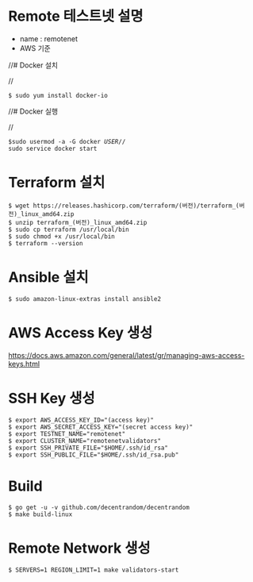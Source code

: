 # Remote 테스트넷 설명

- name : remotenet
- AWS 기준

//# Docker 설치

//<pre><code>$ sudo yum install docker-io</code></pre>

//# Docker 실행

//<pre><code>$sudo usermod -a -G docker $USER
//$ sudo service docker start</code></pre>

# Terraform 설치

<pre><code>$ wget https://releases.hashicorp.com/terraform/(버전)/terraform_(버전)_linux_amd64.zip
$ unzip terraform_(버전)_linux_amd64.zip
$ sudo cp terraform /usr/local/bin
$ sudo chmod +x /usr/local/bin
$ terraform --version</code></pre>

# Ansible 설치

<pre><code>$ sudo amazon-linux-extras install ansible2</code></pre>

# AWS Access Key 생성

https://docs.aws.amazon.com/general/latest/gr/managing-aws-access-keys.html

# SSH Key 생성

<pre><code>$ export AWS_ACCESS_KEY_ID="(access key)"
$ export AWS_SECRET_ACCESS_KEY="(secret access key)"
$ export TESTNET_NAME="remotenet"
$ export CLUSTER_NAME="remotenetvalidators"
$ export SSH_PRIVATE_FILE="$HOME/.ssh/id_rsa"
$ export SSH_PUBLIC_FILE="$HOME/.ssh/id_rsa.pub"</code></pre>

# Build

<pre><code>$ go get -u -v github.com/decentrandom/decentrandom
$ make build-linux</code></pre>

# Remote Network 생성

<pre><code>$ SERVERS=1 REGION_LIMIT=1 make validators-start</code></pre>